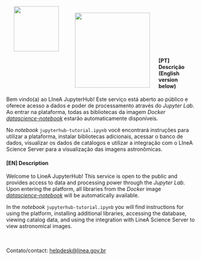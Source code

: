 <img align="left" src = https://www.linea.gov.br/wp-content/themes/LIneA/imagens/logo-header.png width=120 style="padding: 20px"> <br> 
<img align="left" src = https://jupyter.org/assets/homepage/hublogo.svg width=200 style="padding: 20px">
<br> 
<br>
<br>
<br>
<br>
<br>
<br>



#### [PT] Descrição (English version below)

Bem vindo(a) ao LIneA JupyterHub! Este serviço está aberto ao público e oferece acesso a dados e poder de processamento através do _Jupyter Lab_. Ao entrar na plataforma, todas as bibliotecas da imagem _Docker_ [_datascience-notebook_](https://github.com/jupyter/docker-stacks) estarão automaticamente disponíveis. 

No _notebook_ `jupyterhub-tutorial.ipynb` você encontrará instruções para utilizar a plataforma, instalar bibliotecas adicionais, acessar o banco de dados, visualizar os dados de catálogos e utilizar a integração com o LIneA Science Server para a visualização das imagens astronômicas. 

#### [EN] Description


Welcome to LineA JupyterHub! This service is open to the public and provides access to data and processing power through the _Jupyter Lab_. Upon entering the platform, all libraries from the _Docker_ image [_datascience-notebook_](https://github.com/jupyter/docker-stacks) will be automatically available.

In the _notebook_ `jupyterhub-tutorial.ipynb` you will find instructions for using the platform, installing additional libraries, accessing the database, viewing catalog data, and using the integration with LineA Science Server to view astronomical images.


<br> 
<br> 
Contato/contact: <a href="mailto:helpdesk@linea.gov.br">helpdesk@linea.gov.br</a>
